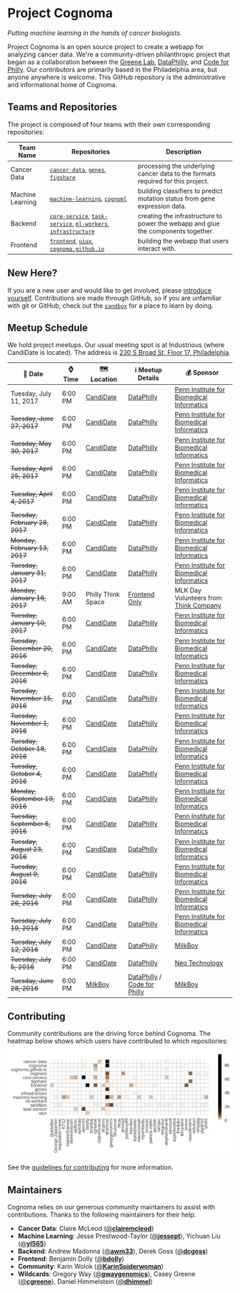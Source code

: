 # Project Cognoma

_Putting machine learning in the hands of cancer biologists._

Project Cognoma is an open source project to create a webapp for analyzing cancer data. We're a community-driven philanthropic project that began as a collaboration between the [Greene Lab](http://www.greenelab.com/ "Greene Lab at Penn"), [DataPhilly](https://www.meetup.com/DataPhilly/ "DataPhilly Meetup"), and [Code for Philly](https://codeforphilly.org/ "Code for Philly"). Our contributors are primarily based in the Philadelphia area, but anyone anywhere is welcome. This GitHub repository is the administrative and informational home of Cognoma.

## Teams and Repositories

The project is composed of four teams with their own corresponding repositories:

| Team Name | Repositories | Description |
|-----------|--------------|-------------|
| Cancer Data | [`cancer-data`](https://github.com/cognoma/cancer-data), [`genes`](https://github.com/cognoma/genes), [`figshare`](https://github.com/cognoma/figshare) | processing the underlying cancer data to the formats required for this project. |
| Machine Learning | [`machine-learning`](https://github.com/cognoma/machine-learning), [`cognoml`](https://github.com/cognoma/cognoml) | building classifiers to predict mutation status from gene expression data. |
| Backend | [`core-service`](https://github.com/cognoma/core-service), [`task-service`](https://github.com/cognoma/task-service), [`ml-workers`](https://github.com/cognoma/ml-workers), [`infrastructure`](https://github.com/cognoma/infrastructure) | creating the infrastructure to power the webapp and glue the components together. |
| Frontend | [`frontend`](https://github.com/cognoma/frontend), [`uiux`](https://github.com/cognoma/uiux), [`cognoma.github.io`](https://github.com/cognoma/cognoma.github.io) | building the webapp that users interact with. |

## New Here?

If you are a new user and would like to get involved, please [introduce yourself](https://github.com/cognoma/cognoma/issues/2 "Issue #2: Introduce yourself here to get involved"). Contributions are made through GitHub, so if you are unfamiliar with git or GitHub, check out the [`sandbox`](https://github.com/cognoma/sandbox) for a place to learn by doing.

## Meetup Schedule

We hold project meetups. Our usual meeting spot is at Industrious (where CandiDate is located). The address is [230 S Broad St, Floor 17, Philadelphia](https://goo.gl/maps/Anoo4SUE9At "Google Maps").

| 📅 Date | ⌚ Time | 🗺 Location | ℹ️ Meetup Details | 💰 Sponsor |
|--------|---------|-----------|-----------|-------------|
| Tuesday, July 11, 2017 | 6:00 PM | [CandiDate](http://www.candidatephilly.com/) | [DataPhilly](https://www.meetup.com/DataPhilly/events/241172890/) | [Penn Institute for Biomedical Informatics](http://upibi.org/) |
| ~~Tuesday, June 27, 2017~~ | 6:00 PM | [CandiDate](http://www.candidatephilly.com/) | [DataPhilly](https://www.meetup.com/DataPhilly/events/240560903/) | [Penn Institute for Biomedical Informatics](http://upibi.org/) |
| ~~Tuesday, May 30, 2017~~ | 6:00 PM | [CandiDate](http://www.candidatephilly.com/) | [DataPhilly](https://www.meetup.com/DataPhilly/events/239701435/) | [Penn Institute for Biomedical Informatics](http://upibi.org/) |
| ~~Tuesday, April 25, 2017~~ | 6:00 PM | [CandiDate](http://www.candidatephilly.com/) | [DataPhilly](https://www.meetup.com/DataPhilly/events/239416274/) | [Penn Institute for Biomedical Informatics](http://upibi.org/) |
| ~~Tuesday, April 4, 2017~~ | 6:00 PM | [CandiDate](http://www.candidatephilly.com/) | [DataPhilly](https://www.meetup.com/DataPhilly/events/238698413/) | [Penn Institute for Biomedical Informatics](http://upibi.org/) |
| ~~Tuesday, February 28, 2017~~ | 6:00 PM | [CandiDate](http://www.candidatephilly.com/) | [DataPhilly](https://www.meetup.com/DataPhilly/events/237710256/) | [Penn Institute for Biomedical Informatics](http://upibi.org/) |
| ~~Monday, February 13, 2017~~ | 6:00 PM | [CandiDate](http://www.candidatephilly.com/) | [DataPhilly](https://www.meetup.com/DataPhilly/events/237369158/) | [Penn Institute for Biomedical Informatics](http://upibi.org/) |
| ~~Tuesday, January 31, 2017~~ | 6:00 PM | [CandiDate](http://www.candidatephilly.com/) | [DataPhilly](https://www.meetup.com/DataPhilly/events/237148044/) | [Penn Institute for Biomedical Informatics](http://upibi.org/) |
| ~~Monday, January 16, 2017~~ | 9:00 AM | Philly Think Space | [Frontend Only](https://codeforphilly.org/blog/mlk_day_of_service_with_think_company) | MLK Day Volunteers from [Think Company](https://www.thinkcompany.com/) |
| ~~Tuesday, January 10, 2017~~ | 6:00 PM | [CandiDate](http://www.candidatephilly.com/) | [DataPhilly](https://www.meetup.com/DataPhilly/events/236382207/) | [Penn Institute for Biomedical Informatics](http://upibi.org/) |
| ~~Tuesday, December 20, 2016~~ | 6:00 PM | [CandiDate](http://www.candidatephilly.com/) | [DataPhilly](https://www.meetup.com/DataPhilly/events/236118502/) | [Penn Institute for Biomedical Informatics](http://upibi.org/) |
| ~~Tuesday, December 6, 2016~~ | 6:00 PM | [CandiDate](http://www.candidatephilly.com/) | [DataPhilly](https://www.meetup.com/DataPhilly/events/235882962/) | [Penn Institute for Biomedical Informatics](http://upibi.org/) |
| ~~Tuesday, November 15, 2016~~ | 6:00 PM | [CandiDate](http://www.candidatephilly.com/) | [DataPhilly](https://www.meetup.com/DataPhilly/events/235299731/) | [Penn Institute for Biomedical Informatics](http://upibi.org/) |
| ~~Tuesday, November 1, 2016~~ | 6:00 PM | [CandiDate](http://www.candidatephilly.com/) | [DataPhilly](https://www.meetup.com/DataPhilly/events/234971229/) | [Penn Institute for Biomedical Informatics](http://upibi.org/) |
| ~~Tuesday, October 18, 2016~~ | 6:00 PM | [CandiDate](http://www.candidatephilly.com/) | [DataPhilly](https://www.meetup.com/DataPhilly/events/234676933/) | [Penn Institute for Biomedical Informatics](http://upibi.org/) |
| ~~Tuesday, October 4, 2016~~ | 6:00 PM | [CandiDate](http://www.candidatephilly.com/) | [DataPhilly](https://www.meetup.com/DataPhilly/events/234268259/) | [Penn Institute for Biomedical Informatics](http://upibi.org/) |
| ~~Monday, September 19, 2016~~ | 6:00 PM | [CandiDate](http://www.candidatephilly.com/) | [DataPhilly](https://www.meetup.com/DataPhilly/events/234124464/) | [Penn Institute for Biomedical Informatics](http://upibi.org/) |
| ~~Tuesday, September 6, 2016~~ | 6:00 PM | [CandiDate](http://www.candidatephilly.com/) | [DataPhilly](https://www.meetup.com/DataPhilly/events/233403039/) | [Penn Institute for Biomedical Informatics](http://upibi.org/) |
| ~~Tuesday, August 23, 2016~~ | 6:00 PM | [CandiDate](http://www.candidatephilly.com/) | [DataPhilly](https://www.meetup.com/DataPhilly/events/233403001/) | [Penn Institute for Biomedical Informatics](http://upibi.org/) |
| ~~Tuesday, August 9, 2016~~ | 6:00 PM | [CandiDate](http://www.candidatephilly.com/) | [DataPhilly](https://www.meetup.com/DataPhilly/events/233070705/) | [Penn Institute for Biomedical Informatics](http://upibi.org/) |
| ~~Tuesday, July 26, 2016~~ | 6:00 PM | [CandiDate](http://www.candidatephilly.com/) | [DataPhilly](https://www.meetup.com/DataPhilly/events/232785717/) | [Penn Institute for Biomedical Informatics](http://upibi.org/) |
| ~~Tuesday, July 19, 2016~~ | 6:00 PM | [CandiDate](http://www.candidatephilly.com/) | [DataPhilly](https://www.meetup.com/DataPhilly/events/232591931/) | [Penn Institute for Biomedical Informatics](http://upibi.org/) |
| ~~Tuesday, July 12, 2016~~ | 6:00 PM | [CandiDate](http://www.candidatephilly.com/) | [DataPhilly](https://www.meetup.com/DataPhilly/events/232470548/) | [MilkBoy](http://www.milkboyphilly.com/) |
| ~~Tuesday, July 5, 2016~~ | 6:00 PM | [CandiDate](http://www.candidatephilly.com/) | [DataPhilly](https://www.meetup.com/DataPhilly/events/232137908/) | [Neo Technology](https://neo4j.com/) |
| ~~Tuesday, June 28, 2016~~ | 6:00 PM | [MilkBoy](http://www.milkboyphilly.com/) | [DataPhilly](https://www.meetup.com/DataPhilly/events/230814092/) / [Code for Philly](http://www.meetup.com/Code-for-Philly/events/230802415/) | [MilkBoy](http://www.milkboyphilly.com/) |

## Contributing

Community contributions are the driving force behind Cognoma. The heatmap below shows which users have contributed to which repositories:

![Contribution Heatmap](contrib/contribution-heatmap.png "Intensity shows the number of contributions") 

See the [guidelines for contributing](CONTRIBUTING.md) for more information.

## Maintainers

Cognoma relies on our generous community maintainers to assist with contributions. Thanks to the following maintainers for their help:

+ **Cancer Data**: Claire McLeod ([@**clairemcleod**](https://github.com/clairemcleod))
+ **Machine Learning**: Jesse Prestwood-Taylor ([@**jessept**](https://github.com/jessept)), Yichuan Liu ([@**yl565**](https://github.com/yl565))
+ **Backend**: Andrew Madonna ([@**awm33**](https://github.com/awm33)), Derek Goss ([@**dcgoss**](https://github.com/dcgoss))
+ **Frontend**: Benjamin Dolly ([@**bdolly**](https://github.com/bdolly))
+ **Community**: Karin Wolok ([@**KarinSpiderwoman**](https://github.com/KarinSpiderwoman))
+ **Wildcards**: Gregory Way ([@**gwaygenomics**](https://github.com/gwaygenomics)), Casey Greene ([@**cgreene**](https://github.com/cgreene)), Daniel Himmelstein ([@**dhimmel**](https://github.com/dhimmel))
